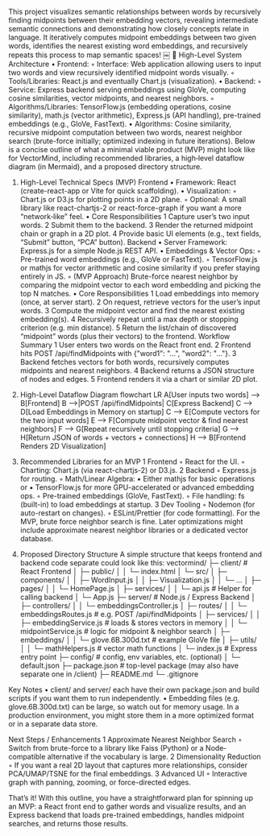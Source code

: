 This project visualizes semantic relationships between words by recursively finding midpoints between their embedding vectors, revealing intermediate semantic connections and demonstrating how closely concepts relate in language. It iteratively computes midpoint embeddings between two given words, identifies the nearest existing word embeddings, and recursively repeats this process to map semantic spaces!
￼
🔧 High-Level System Architecture
	•	Frontend:
	◦	Interface: Web application allowing users to input two words and view recursively identified midpoint words visually.
	◦	Tools/Libraries: React.js and eventually Chart.js (visualization).
	•	Backend:
	◦	Service: Express backend serving embeddings using GloVe, computing cosine similarities, vector midpoints, and nearest neighbors.
	◦	Algorithms/Libraries: TensorFlow.js (embedding operations, cosine similarity), math.js (vector arithmetic), Express.js (API handling), pre-trained embeddings (e.g., GloVe, FastText).
	•	Algorithms: Cosine similarity, recursive midpoint computation between two words, nearest neighbor search (brute-force initially; optimized indexing in future iterations).
Below is a concise outline of what a minimal viable product (MVP) might look like for VectorMind, including recommended libraries, a high‐level dataflow diagram (in Mermaid), and a proposed directory structure.

1. High-Level Technical Specs (MVP)
Frontend
	•	Framework: React (create-react-app or Vite for quick scaffolding).
	•	Visualization:
	◦	Chart.js or D3.js for plotting points in a 2D plane.
	◦	Optional: A small library like react-chartjs-2 or react-force-graph if you want a more “network‐like” feel.
	•	Core Responsibilities
	1	Capture user’s two input words.
	2	Submit them to the backend.
	3	Render the returned midpoint chain or graph in a 2D plot.
	4	Provide basic UI elements (e.g., text fields, “Submit” button, “PCA” button).
Backend
	•	Server Framework: Express.js for a simple Node.js REST API.
	•	Embeddings & Vector Ops:
	◦	Pre-trained word embeddings (e.g., GloVe or FastText).
	◦	TensorFlow.js or mathjs for vector arithmetic and cosine similarity if you prefer staying entirely in JS.
	◦	(MVP Approach) Brute-force nearest neighbor by comparing the midpoint vector to each word embedding and picking the top N matches.
	•	Core Responsibilities
	1	Load embeddings into memory (once, at server start).
	2	On request, retrieve vectors for the user’s input words.
	3	Compute the midpoint vector and find the nearest existing embedding(s).
	4	Recursively repeat until a max depth or stopping criterion (e.g. min distance).
	5	Return the list/chain of discovered “midpoint” words (plus their vectors) to the frontend.
Workflow Summary
	1	User enters two words on the React front end.
	2	Frontend hits POST /api/findMidpoints with {"word1": "...", "word2": "..."}.
	3	Backend fetches vectors for both words, recursively computes midpoints and nearest neighbors.
	4	Backend returns a JSON structure of nodes and edges.
	5	Frontend renders it via a chart or similar 2D plot.

2. High-Level Dataflow Diagram
flowchart LR
    A[User inputs two words] --> B[Frontend]
    B -->|POST /api/findMidpoints| C[Express Backend]
    C --> D[Load Embeddings in Memory on startup]
    C --> E[Compute vectors for the two input words]
    E --> F[Compute midpoint vector & find nearest neighbors]
    F --> G[Repeat recursively until stopping criteria]
    G --> H[Return JSON of words + vectors + connections]
    H --> B[Frontend Renders 2D Visualization]


3. Recommended Libraries for an MVP
	1	Frontend
	◦	React for the UI.
	◦	Charting: Chart.js (via react-chartjs-2) or D3.js.
	2	Backend
	◦	Express.js for routing.
	◦	Math/Linear Algebra:
	▪	Either mathjs for basic operations or
	▪	TensorFlow.js for more GPU-accelerated or advanced embedding ops.
	◦	Pre-trained embeddings (GloVe, FastText).
	◦	File handling: fs (built-in) to load embeddings at startup.
	3	Dev Tooling
	◦	Nodemon (for auto-restart on changes).
	◦	ESLint/Prettier (for code formatting).
For the MVP, brute force neighbor search is fine. Later optimizations might include approximate nearest neighbor libraries or a dedicated vector database.

4. Proposed Directory Structure
A simple structure that keeps frontend and backend code separate could look like this:
vectormind/
├─ client/                       # React Frontend
│  ├─ public/
│  │   └─ index.html
│  └─ src/
│      ├─ components/
│      │   ├─ WordInput.js
│      │   ├─ Visualization.js
│      │   └─ ...
│      ├─ pages/
│      │   └─ HomePage.js
│      ├─ services/
│      │   └─ api.js            # Helper for calling backend
│      └─ App.js
├─ server/                       # Node.js / Express Backend
│  ├─ controllers/
│  │   └─ embeddingsController.js
│  ├─ routes/
│  │   └─ embeddingsRoutes.js    # e.g. POST /api/findMidpoints
│  ├─ services/
│  │   ├─ embeddingService.js    # loads & stores vectors in memory
│  │   └─ midpointService.js     # logic for midpoint & neighbor search
│  ├─ embeddings/
│  │   └─ glove.6B.300d.txt      # example GloVe file
│  ├─ utils/
│  │   └─ mathHelpers.js         # vector math functions
│  └─ index.js                   # Express entry point
├─ config/                       # config, env variables, etc. (optional)
│  └─ default.json
├─ package.json                  # top-level package (may also have separate one in /client)
├─ README.md
└─ .gitignore

Key Notes
	•	client/ and server/ each have their own package.json and build scripts if you want them to run independently.
	•	Embedding files (e.g. glove.6B.300d.txt) can be large, so watch out for memory usage. In a production environment, you might store them in a more optimized format or in a separate data store.

Next Steps / Enhancements
	1	Approximate Nearest Neighbor Search
	◦	Switch from brute-force to a library like Faiss (Python) or a Node‐compatible alternative if the vocabulary is large.
	2	Dimensionality Reduction
	◦	If you want a real 2D layout that captures more relationships, consider PCA/UMAP/TSNE for the final embeddings.
	3	Advanced UI
	◦	Interactive graph with panning, zooming, or force-directed edges.

That’s it! With this outline, you have a straightforward plan for spinning up an MVP: a React front end to gather words and visualize results, and an Express backend that loads pre-trained embeddings, handles midpoint searches, and returns those results.
